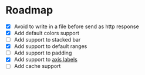 Roadmap 
==========

- [x] Avoid to write in a file before send as http response
- [x] Add default colors support 
- [ ] Add support to stacked bar
- [X] Add support to default ranges 
- [ ] Add support to padding
- [X] Add support to [axis labels](https://github.com/wcharczuk/go-chart/blob/master/_examples/custom_ticks/main.go)
- [ ] Add cache support
